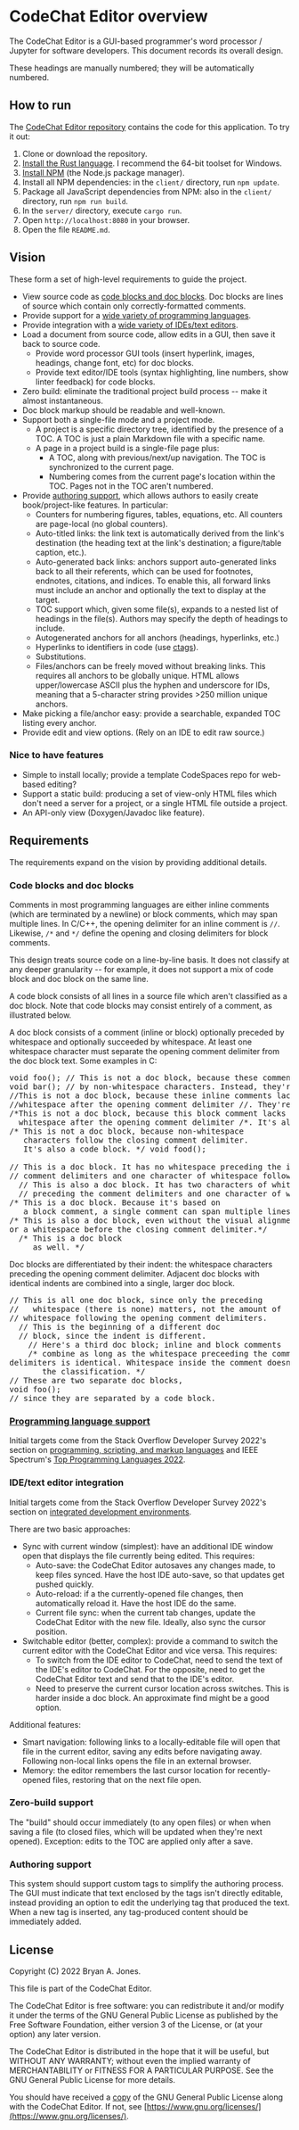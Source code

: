 # CodeChat Editor overview

The CodeChat Editor is a GUI-based programmer's word processor / Jupyter for
software developers. This document records its overall design.

These headings are manually numbered; they will be automatically numbered.

## <a id="how-to-run"></a>How to run

The [CodeChat Editor repository](https://github.com/bjones1/CodeChat_Editor)
contains the code for this application. To try it out:

1.  Clone or download the repository.
2.  [Install the Rust language](https://www.rust-lang.org/tools/install). I
    recommend the 64-bit toolset for Windows.
3.  [Install NPM](https://docs.npmjs.com/downloading-and-installing-node-js-and-npm)
    (the Node.js package manager).
4.  Install all NPM dependencies: in the `client/` directory, run `npm update`.
5.  Package all JavaScript dependencies from NPM: also in the `client/`
    directory, run `npm run build`.
6.  In the `server/` directory, execute `cargo run`.
7.  Open `http://localhost:8080` in your browser.
8.  Open the file `README.md`.

## <a id="vision"></a>Vision

These form a set of high-level requirements to guide the project.

- View source code as
  <a id="vision-code-blocks-and-doc-blocks"></a>[code blocks and doc blocks](index.md#code-blocks-and-doc-blocks).
  Doc blocks are lines of source which contain only correctly-formatted
  comments.
- Provide support for a
  <a id="vision-programming-language-support"></a>[wide variety of programming languages](index.md#programming-language-support).
- Provide integration with a
  <a id="vision-ide-integration"></a>[wide variety of IDEs/text editors](index.md#ide-integration).
- Load a document from source code, allow edits in a GUI, then save it back to
  source code.
  - Provide word processor GUI tools (insert hyperlink, images, headings, change
    font, etc) for doc blocks.
  - Provide text editor/IDE tools (syntax highlighting, line numbers, show
    linter feedback) for code blocks.
- Zero build: eliminate the traditional project build process -- make it almost
  instantaneous.
- Doc block markup should be readable and well-known.
- Support both a single-file mode and a project mode.
  - A project is a specific directory tree, identified by the presence of a TOC.
    A TOC is just a plain Markdown file with a specific name.
  - A page in a project build is a single-file page plus:
    - A TOC, along with previous/next/up navigation. The TOC is synchronized to
      the current page.
    - Numbering comes from the current page's location within the TOC. Pages not
      in the TOC aren't numbered.
- <a id="authoring-support"></a>Provide
  [authoring support](index.md#authoring-support), which allows authors to
  easily create book/project-like features. In particular:
  - Counters for numbering figures, tables, equations, etc. All counters are
    page-local (no global counters).
  - Auto-titled links: the link text is automatically derived from the link's
    destination (the heading text at the link's destination; a figure/table
    caption, etc.).
  - Auto-generated back links: anchors support auto-generated links back to all
    their referents, which can be used for footnotes, endnotes, citations, and
    indices. To enable this, all forward links must include an anchor and
    optionally the text to display at the target.
  - TOC support which, given some file(s), expands to a nested list of headings
    in the file(s). Authors may specify the depth of headings to include.
  - Autogenerated anchors for all anchors (headings, hyperlinks, etc.)
  - Hyperlinks to identifiers in code (use
    [ctags](https://github.com/universal-ctags/ctags)).
  - Substitutions.
  - Files/anchors can be freely moved without breaking links. This requires all
    anchors to be globally unique. HTML allows upper/lowercase ASCII plus the
    hyphen and underscore for IDs, meaning that a 5-character string
    provides >250 million unique anchors.
- Make picking a file/anchor easy: provide a searchable, expanded TOC listing
  every anchor.
- Provide edit and view options. (Rely on an IDE to edit raw source.)

### Nice to have features

- Simple to install locally; provide a template CodeSpaces repo for web-based
  editing?
- Support a static build: producing a set of view-only HTML files which don't
  need a server for a project, or a single HTML file outside a project.
- An API-only view (Doxygen/Javadoc like feature).

## <a id="specification"></a>Requirements

The requirements expand on the vision by providing additional details.

### <a id="specification-code-blocks-and-doc-blocks"></a>Code blocks and doc blocks

Comments in most programming languages are either inline comments (which are
terminated by a newline) or block comments, which may span multiple lines. In
C/C++, the opening delimiter for an inline comment is `//`. Likewise, `/*` and
`*/` define the opening and closing delimiters for block comments.

This design treats source code on a line-by-line basis. It does not classify at
any deeper granularity -- for example, it does not support a mix of code block
and doc block on the same line.

A code block consists of all lines in a source file which aren't classified as a
doc block. Note that code blocks may consist entirely of a comment, as
illustrated below.

A doc block consists of a comment (inline or block) optionally preceded by
whitespace and optionally succeeded by whitespace. At least one whitespace
character must separate the opening comment delimiter from the doc block text.
Some examples in C:

<pre>void foo(); // This is not a doc block, because these comments are preceded<br>void bar(); // by non-whitespace characters. Instead, they're a code block.<br>//This is not a doc block, because these inline comments lack<br>//whitespace after the opening comment delimiter //. They're also a code block.<br>/*This is not a doc block, because this block comment lacks<br>  whitespace after the opening comment delimiter /*. It's also a code block. */<br>/* This is not a doc block, because non-whitespace <br>   characters follow the closing comment delimiter. <br>   It's also a code block. */ void food();<br><br>// This is a doc block. It has no whitespace preceding the inline<br>// comment delimiters and one character of whitespace following it.<br>  // This is also a doc block. It has two characters of whitespace <br>  // preceding the comment delimiters and one character of whitespace following it.<br>/* This is a doc block. Because it's based on<br>   a block comment, a single comment can span multiple lines. */<br>/* This is also a doc block, even without the visual alignment<br>or a whitespace before the closing comment delimiter.*/<br>  /* This is a doc block<br>     as well. */</pre>

Doc blocks are differentiated by their indent: the whitespace characters
preceding the opening comment delimiter. Adjacent doc blocks with identical
indents are combined into a single, larger doc block.

<pre>// This is all one doc block, since only the preceding<br>//   whitespace (there is none) matters, not the amount of <br>// whitespace following the opening comment delimiters.<br>  // This is the beginning of a different doc<br>  // block, since the indent is different.<br>    // Here's a third doc block; inline and block comments<br>    /* combine as long as the whitespace preceeding the comment<br>delimiters is identical. Whitespace inside the comment doesn't affect<br>       the classification. */<br>// These are two separate doc blocks,<br>void foo();<br>// since they are separated by a code block.</pre>

### <a id="implementation-programming-language-support"></a>[Programming language support](index.md#programming-language-support)

Initial targets come from the Stack Overflow Developer Survey 2022's section on
[programming, scripting, and markup languages](https://survey.stackoverflow.co/2022/#section-most-popular-technologies-programming-scripting-and-markup-languages)
and IEEE Spectrum's
[Top Programming Languages 2022](https://spectrum.ieee.org/top-programming-languages-2022).

### <a id="specification-ide-integration"></a>IDE/text editor integration

Initial targets come from the Stack Overflow Developer Survey 2022's section on
[integrated development environments](https://survey.stackoverflow.co/2022/#section-most-popular-technologies-integrated-development-environment).

There are two basic approaches:

- Sync with current window (simplest): have an additional IDE window open that
  displays the file currently being edited. This requires:
  - Auto-save: the CodeChat Editor autosaves any changes made, to keep files
    synced. Have the host IDE auto-save, so that updates get pushed quickly.
  - Auto-reload: if a the currently-opened file changes, then automatically
    reload it. Have the host IDE do the same.
  - Current file sync: when the current tab changes, update the CodeChat Editor
    with the new file. Ideally, also sync the cursor position.
- Switchable editor (better, complex): provide a command to switch the current
  editor with the CodeChat Editor and vice versa. This requires:
  - To switch from the IDE editor to CodeChat, need to send the text of the
    IDE's editor to CodeChat. For the opposite, need to get the CodeChat Editor
    text and send that to the IDE's editor.
  - Need to preserve the current cursor location across switches. This is harder
    inside a doc block. An approximate find might be a good option.

Additional features:

- Smart navigation: following links to a locally-editable file will open that
  file in the current editor, saving any edits before navigating away. Following
  non-local links opens the file in an external browser.
- Memory: the editor remembers the last cursor location for recently-opened
  files, restoring that on the next file open.

### Zero-build support

The "build" should occur immediately (to any open files) or when when saving a
file (to closed files, which will be updated when they're next opened).
Exception: edits to the TOC are applied only after a save.

### Authoring support

This system should support custom tags to simplify the authoring process. The
GUI must indicate that text enclosed by the tags isn't directly editable,
instead providing an option to edit the underlying tag that produced the text.
When a new tag is inserted, any tag-produced content should be immediately
added.

## License

Copyright (C) 2022 Bryan A. Jones.

This file is part of the CodeChat Editor.

The CodeChat Editor is free software: you can redistribute it and/or modify it
under the terms of the GNU General Public License as published by the Free
Software Foundation, either version 3 of the License, or (at your option) any
later version.

The CodeChat Editor is distributed in the hope that it will be useful, but
WITHOUT ANY WARRANTY; without even the implied warranty of MERCHANTABILITY or
FITNESS FOR A PARTICULAR PURPOSE. See the GNU General Public License for more
details.

You should have received a [copy](LICENSE.html) of the GNU General Public
License along with the CodeChat Editor. If not, see
[https://www.gnu.org/licenses/](https://www.gnu.org/licenses/).

